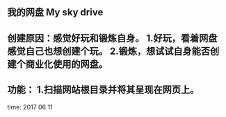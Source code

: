 我的网盘
My sky drive
-----------------------------------------------
创建原因：感觉好玩和锻炼自身。
         1.好玩，看着网盘感觉自己也想创建个玩。
         2.锻炼，想试试自身能否创建个商业化使用的网盘。
-----------------------------------------------
功能：
	1.扫描网站根目录并将其呈现在网页上。
-----------------------------------------------
time: 2017 06 11